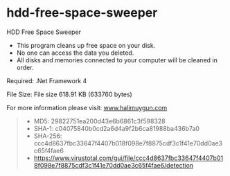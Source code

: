 # hdd-free-space-sweeper

HDD Free Space Sweeper

 - This program cleans up free space on your disk.
 - No one can access the data you deleted.
 - All disks and memories connected to your computer will be cleaned in order.

Required: .Net Framework 4 

File Size: File size	618.91 KB (633760 bytes)

For more information please visit: www.halimuygun.com



> - MD5:	29822751ea200d43e6b6861c3f598328
> - SHA-1:	c04075840b0cd2a6d4a9f2b6ca81988ba436b7a0
> - SHA-256:	ccc4d8637fbc33647f4407b018f098e7f8875cdf3c1f41e70dd0ae3c65f4fae6
> - https://www.virustotal.com/gui/file/ccc4d8637fbc33647f4407b018f098e7f8875cdf3c1f41e70dd0ae3c65f4fae6/detection

